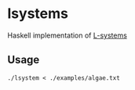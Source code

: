# lsystems
Haskell implementation of [L-systems](https://en.wikipedia.org/wiki/L-system)

## Usage
```
./lsystem < ./examples/algae.txt
```
